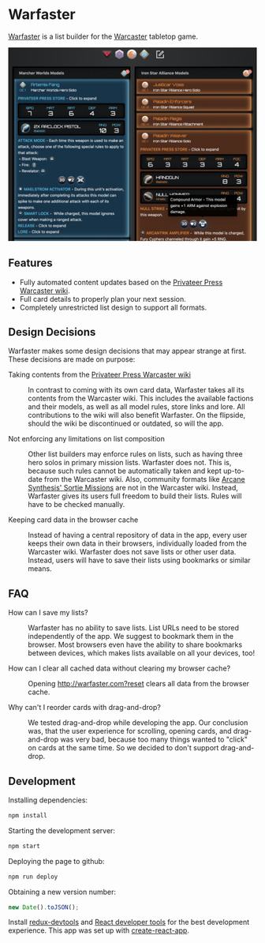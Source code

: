 # Warfaster

[Warfaster][warfaster] is a list builder for the [Warcaster][warcaster] tabletop game.

![Warfaster user interface](./Warfaster.png)

## Features

- Fully automated content updates based on the [Privateer Press Warcaster wiki][warcaster-wiki].
- Full card details to properly plan your next session.
- Completely unrestricted list design to support all formats.

## Design Decisions

Warfaster makes some design decisions that may appear strange at first.
These decisions are made on purpose:

<dl>
<dt>Taking contents from the <a href="https://privateerpress.wiki/index.php?title=Warcaster">Privateer Press Warcaster wiki</a></dt>
<dd>
<p>In contrast to coming with its own card data, Warfaster takes all its contents from the Warcaster wiki. This includes the available factions and their models, as well as all model rules, store links and lore. All contributions to the wiki will also benefit Warfaster. On the flipside, should the wiki be discontinued or outdated, so will the app.</p>
</dd>
<dt>Not enforcing any limitations on list composition</dt>
<dd>
<p>Other list builders may enforce rules on lists, such as having three hero solos in primary mission lists. Warfaster does not. This is, because such rules cannot be automatically taken and kept up-to-date from the Warcaster wiki. Also, community formats like <a href="https://www.arcane-synthesis.com/2022/12/31/mid-size-games-an-alternative-to-primary-missions/">Arcane Synthesis' Sortie Missions</a> are not in the Warcaster wiki. Instead, Warfaster gives its users full freedom to build their lists. Rules will have to be checked manually.</p>
</dd>
<dt>Keeping card data in the browser cache</dt>
<dd>
<p>Instead of having a central repository of data in the app, every user keeps their own data in their browsers, individually loaded from the Warcaster wiki. Warfaster does not save lists or other user data. Instead, users will have to save their lists using bookmarks or similar means.</p>
</dd>
</dl>

## FAQ

<dl>
<dt>How can I save my lists?</dt>
<dd>
<p>Warfaster has no ability to save lists. List URLs need to be stored independently of the app. We suggest to bookmark them in the browser. Most browsers even have the ability to share bookmarks between devices, which makes lists available on all your devices, too!</p>
</dd>
<dt>How can I clear all cached data without clearing my browser cache?</dt>
<dd>
<p>Opening <a href="http://warfaster.com?reset">http://warfaster.com?reset</a> clears all data from the browser cache.</p>
</dd>
<dt>Why can't I reorder cards with drag-and-drop?</dt>
<dd>
<p>We tested drag-and-drop while developing the app. Our conclusion was, that the user experience for scrolling, opening cards, and drag-and-drop was very bad, because too many things wanted to "click" on cards at the same time. So we decided to don't support drag-and-drop.</p>
</dd>
</dl>

## Development

Installing dependencies:

```bash
npm install
```

Starting the development server:

```bash
npm start
```

Deploying the page to github:

```bash
npm run deploy
```

Obtaining a new version number:

```javascript
new Date().toJSON();
```

Install [redux-devtools][redux-devtools] and [React developer tools][react-devtools] for the best development experience. This app was set up with [create-react-app][create-react-app].

[create-react-app]: https://create-react-app.dev/
[react-devtools]: https://react.dev/learn/react-developer-tools
[redux-devtools]: https://github.com/reduxjs/redux-devtools
[sortie-missions]: https://www.arcane-synthesis.com/2022/12/31/mid-size-games-an-alternative-to-primary-missions/
[warcaster]: http://warcaster.com
[warcaster-wiki]: https://privateerpress.wiki/index.php?title=Warcaster
[warfaster]: http://warfaster.com
